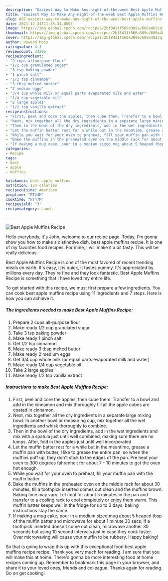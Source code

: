 ```yaml
---
description: "Easiest Way to Make Any-night-of-the-week Best Apple Muffins Recipe"
title: "Easiest Way to Make Any-night-of-the-week Best Apple Muffins Recipe"
slug: 887-easiest-way-to-make-any-night-of-the-week-best-apple-muffins-recipe
date: 2021-12-31T11:38:34.059Z
image: https://img-global.cpcdn.com/recipes/2bf8411f560a389e/680x482cq70/best-apple-muffins-recipe-recipe-main-photo.jpg
thumbnail: https://img-global.cpcdn.com/recipes/2bf8411f560a389e/680x482cq70/best-apple-muffins-recipe-recipe-main-photo.jpg
cover: https://img-global.cpcdn.com/recipes/2bf8411f560a389e/680x482cq70/best-apple-muffins-recipe-recipe-main-photo.jpg
author: Howard Moss
ratingvalue: 4.3
reviewcount: 34296
recipeingredient:
- "2 cups allpurpose flour"
- "1/2 cup granulated sugar"
- "3 tsp baking powder"
- "1 pinch salt"
- "1/2 tsp cinnamon"
- "3 tbsp melted butter"
- "2 medium eggs"
- "3/4 cup whole milk or equal parts evaporated milk and water"
- "1/4 cup vegetable oil"
- "2 large apples"
- "1/2 tsp vanilla extract"
recipeinstructions:
- "First, peel and core the apples, then cube them. Transfer to a bowl and add in the cinnamon and mix thoroughly till all the apple cubes are coated in cinnamon."
- "Next, mix together all the dry ingredients in a separate large mixing bowl. In another bowl or measuring cup, mix together all the wet ingredients and whisk thoroughly to combine."
- "Then in the bowl of the dry ingredients, add in the wet ingredients and mix with a spatula just until well combined, making sure there are no lumps. After, fold in the apples just until well incorporated."
- "Let the muffin batter rest for a while but in the meantime, grease a muffin pan with butter, I like to grease the entire pan, so when the muffins puff up, they don&#39;t stick to the edges of the pan. Pre heat your oven to 300 degrees fahrenheit for about 7 - 10 minutes to get the oven hot enough."
- "While you wait for your oven to preheat, fill your muffin pan with the muffin batter."
- "Bake the muffins in the preheated oven on the middle rack for about 30 minutes, till a toothpick inserted comes out clean and the muffins brown. Baking time may vary. Let cool for about 5 minutes in the pan and transfer to a cooling rack to cool completely or enjoy them warm. This muffin batter keeps well in the fridge for up to 3 days, baking instructions stay the same."
- "If making a mug cake, pour in a medium sized mug about 5 heaped tbsp of the muffin batter and microwave for about 1 minute 30 secs, if a toothpick inserted doesn&#39;t come out clean, microwave another 30 seconds but using 10 second intervals just in case they cook faster. Over microwaving will cause your muffin to be rubbery. Happy baking!"
categories:
- Recipe
tags:
- best
- apple
- muffins

katakunci: best apple muffins 
nutrition: 124 calories
recipecuisine: American
preptime: "PT24M"
cooktime: "PT47M"
recipeyield: "3"
recipecategory: Lunch

---
```



![Best Apple Muffins Recipe](https://img-global.cpcdn.com/recipes/2bf8411f560a389e/680x482cq70/best-apple-muffins-recipe-recipe-main-photo.jpg)

Hello everybody, it's John, welcome to our recipe page. Today, I'm gonna show you how to make a distinctive dish, best apple muffins recipe. It is one of my favorites food recipes. For mine, I will make it a bit tasty. This will be really delicious.

Best Apple Muffins Recipe is one of the most favored of recent trending meals on earth. It's easy, it is quick, it tastes yummy. It's appreciated by millions every day. They're fine and they look fantastic. Best Apple Muffins Recipe is something that I have loved my entire life.




To get started with this recipe, we must first prepare a few ingredients. You can cook best apple muffins recipe using 11 ingredients and 7 steps. Here is how you can achieve it.

<!--inarticleads1-->

##### The ingredients needed to make Best Apple Muffins Recipe:

1. Prepare 2 cups all-purpose flour
1. Make ready 1/2 cup granulated sugar
1. Take 3 tsp baking powder
1. Make ready 1 pinch salt
1. Get 1/2 tsp cinnamon
1. Make ready 3 tbsp melted butter
1. Make ready 2 medium eggs
1. Get 3/4 cup whole milk (or equal parts evaporated milk and water)
1. Make ready 1/4 cup vegetable oil
1. Take 2 large apples
1. Make ready 1/2 tsp vanilla extract




<!--inarticleads2-->

##### Instructions to make Best Apple Muffins Recipe:

1. First, peel and core the apples, then cube them. Transfer to a bowl and add in the cinnamon and mix thoroughly till all the apple cubes are coated in cinnamon.
1. Next, mix together all the dry ingredients in a separate large mixing bowl. In another bowl or measuring cup, mix together all the wet ingredients and whisk thoroughly to combine.
1. Then in the bowl of the dry ingredients, add in the wet ingredients and mix with a spatula just until well combined, making sure there are no lumps. After, fold in the apples just until well incorporated.
1. Let the muffin batter rest for a while but in the meantime, grease a muffin pan with butter, I like to grease the entire pan, so when the muffins puff up, they don&#39;t stick to the edges of the pan. Pre heat your oven to 300 degrees fahrenheit for about 7 - 10 minutes to get the oven hot enough.
1. While you wait for your oven to preheat, fill your muffin pan with the muffin batter.
1. Bake the muffins in the preheated oven on the middle rack for about 30 minutes, till a toothpick inserted comes out clean and the muffins brown. Baking time may vary. Let cool for about 5 minutes in the pan and transfer to a cooling rack to cool completely or enjoy them warm. This muffin batter keeps well in the fridge for up to 3 days, baking instructions stay the same.
1. If making a mug cake, pour in a medium sized mug about 5 heaped tbsp of the muffin batter and microwave for about 1 minute 30 secs, if a toothpick inserted doesn&#39;t come out clean, microwave another 30 seconds but using 10 second intervals just in case they cook faster. Over microwaving will cause your muffin to be rubbery. Happy baking!




So that is going to wrap this up with this exceptional food best apple muffins recipe recipe. Thank you very much for reading. I am sure that you will make this at home. There's gonna be more interesting food at home recipes coming up. Remember to bookmark this page in your browser, and share it to your loved ones, friends and colleague. Thanks again for reading. Go on get cooking!
